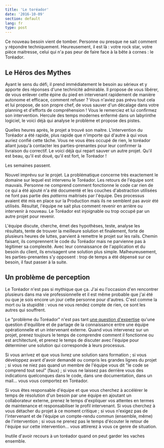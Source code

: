 ```yaml
---
title: 'Le toréador'
date: '2016-10-09'
section: default
lang: fr
type: post
---
```


Ce nouveau besoin vient de tomber. Personne ou presque ne sait comment y répondre techniquement. Heureusement, il est là : votre rock star, votre pièce maitresse, celui qui n'a pas peur de faire face à la bête à cornes : le Toréador.

<!-- more -->

## Le Héros des Mythes

Ayant le sens du défi, il prend immédiatement le besoin au sérieux et y apporte des réponses d'une technicité admirable. Il propose de vous libérer, de vous enlever cette épine du pied en intervenant rapidement de manière autonome et efficace, comment refuser ? Vous n'aviez pas prévu tout cela et lui propose, de son propre chef, de vous sauver d'un décalage dans votre planning et d'efforts de compréhension ! Vous le remerciez et lui confirmez son intervention. Hercule des temps modernes enfermé dans un labyrinthe logiciel, le voici déjà qui analyse le problème et propose des pistes.

Quelles heures après, le projet a trouvé son maitre. L'intervention du Toréador a été rapide, plus rapide que n'importe qui d'autre à qui vous auriez confié cette tâche. Vous ne vous êtes occupé de rien, le toréador allant jusqu'à contacter les parties-prenantes pour leur confirmer la livraison du correctif. Le voici déjà qui repart sauver un autre projet. Qu'il est beau, qu'il est doué, qu'il est fort, le Toréador !

Les semaines passent.

Nouvel imprévu sur le projet. La problématique concerne très exactement le domaine sur lequel est intervenu le Toréador. Les retours de l'équipe sont mauvais. Personne ne comprend comment fonctionne le code car rien de ce qui a été ajouté n'a été documenté et les couches d'abstraction utilisées ne font pas partie des _patterns_ maitrisés par l'équipe. Des processus avaient été mis en place sur la Production mais ils ne semblent pas avoir été utilisés. Résultat, l'équipe ne sait plus comment revenir en arrière ou intervenir à nouveau. Le Toréador est injoignable ou trop occupé par un autre projet pour revenir.

L'équipe discute, cherche, émet des hypothèses, teste, analyse les résultats, tente de trouver la meilleure solution et finalement, forte de plusieurs heures de luttes, parvient à remettre le projet sur les rails. Chemin faisant, ils comprennent le code du Toréador mais ne parvienne pas à légitimer sa complexité. Avec leur connaissance de l'application et du besoin du client, ils envisagent une solution plus simple. Malheureusement, les parties-prenantes s'y opposent : trop de temps a été dépensé sur ce besoin, il faut passer à la suite.

## Un problème de perception

Le Toréador n'est pas si mythique que ça. J'ai eu l'occasion d'en rencontrer plusieurs dans ma vie professionnelle et il est même probable que j'ai été ou que je sois encore un jour cette personne pour d'autres. C'est comme la mort ou la stupidité : vous ne vous rendez compte de rien, ce sont les autres qui souffrent.

Le "problème du Toréador" n'est pas tant [une question d'expertise](/2015/09/expert-ou-pas/) qu'une question d'équilibre et de partage de la connaissance entre une équipe opérationnelle et un intervenant externe. Quand vous intervenez sur un projet, prenez toujours le temps de comprendre comment il fonctionne ou est architecturé, et prenez le temps de discuter avec l'équipe pour déterminer une solution qui corresponde à leurs processus.

Si vous arrivez et que vous livrez une solution sans formation ; si vous développez avant d'avoir demandé ou compris les grandes lignes du projet ; si vous ne niez pas quand un membre de l'équipe vous dit "le code se comprend tout seul" (faux) ; si vous ne laissez pas derrière vous des indications quelconques dans le code, dans une documentation, dans un mail… vous vous comportez en Toréador.

Si vous êtes responsable d'équipe et que vous cherchez à accélérer le temps de résolution d'un besoin par une équipe en ajoutant un collaborateur externe, prenez le temps d'expliquer vos attentes en termes de maintenance et responsabiliser le profil intervenant. Si vous cherchez à vous détacher du projet à ce moment critique ; si vous n'exigez pas de l'intervenant et de l'équipe un compte-rendu commun (ensemble, même) de l'intervention ; si vous ne prenez pas le temps d'écouter le retour de l'équipe sur cette intervention… vous attirerez à vous ce genre de situation.

Inutile d'avoir recours à un toréador quand on peut garder les vaches ensemble.

